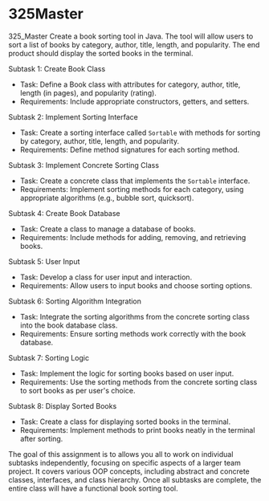 # 325Master
325_Master
Create a book sorting tool in Java. The tool will allow users to sort a list of books by category, author, title, length, and popularity. The end product should display the sorted books in the terminal.

Subtask 1: Create Book Class
- Task: Define a Book class with attributes for category, author, title, length (in pages), and popularity (rating).
- Requirements: Include appropriate constructors, getters, and setters.

Subtask 2: Implement Sorting Interface
- Task: Create a sorting interface called `Sortable` with methods for sorting by category, author, title, length, and popularity.
- Requirements: Define method signatures for each sorting method.

Subtask 3: Implement Concrete Sorting Class
- Task: Create a concrete class that implements the `Sortable` interface.
- Requirements: Implement sorting methods for each category, using appropriate algorithms (e.g., bubble sort, quicksort).

Subtask 4: Create Book Database
- Task: Create a class to manage a database of books.
- Requirements: Include methods for adding, removing, and retrieving books.

Subtask 5: User Input
- Task: Develop a class for user input and interaction.
- Requirements: Allow users to input books and choose sorting options.

Subtask 6: Sorting Algorithm Integration
- Task: Integrate the sorting algorithms from the concrete sorting class into the book database class.
- Requirements: Ensure sorting methods work correctly with the book database.

Subtask 7: Sorting Logic
- Task: Implement the logic for sorting books based on user input.
- Requirements: Use the sorting methods from the concrete sorting class to sort books as per user's choice.

Subtask 8: Display Sorted Books
- Task: Create a class for displaying sorted books in the terminal.
- Requirements: Implement methods to print books neatly in the terminal after sorting.

The goal of this assignment is to allows you all to work on individual subtasks independently, focusing on specific aspects of a larger team project. It covers various OOP concepts, including abstract and concrete classes, interfaces, and class hierarchy. Once all subtasks are complete, the entire class will have a functional book sorting tool.



